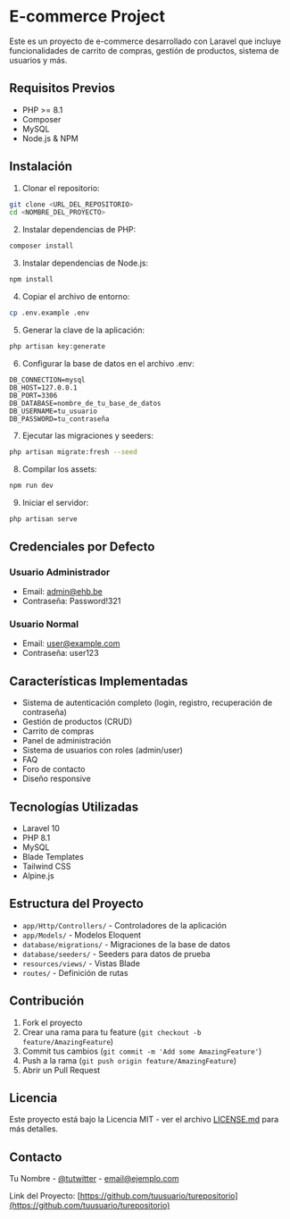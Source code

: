 # E-commerce Project

Este es un proyecto de e-commerce desarrollado con Laravel que incluye funcionalidades de carrito de compras, gestión de productos, sistema de usuarios y más.

## Requisitos Previos

- PHP >= 8.1
- Composer
- MySQL
- Node.js & NPM

## Instalación

1. Clonar el repositorio:
```bash
git clone <URL_DEL_REPOSITORIO>
cd <NOMBRE_DEL_PROYECTO>
```

2. Instalar dependencias de PHP:
```bash
composer install
```

3. Instalar dependencias de Node.js:
```bash
npm install
```

4. Copiar el archivo de entorno:
```bash
cp .env.example .env
```

5. Generar la clave de la aplicación:
```bash
php artisan key:generate
```

6. Configurar la base de datos en el archivo .env:
```
DB_CONNECTION=mysql
DB_HOST=127.0.0.1
DB_PORT=3306
DB_DATABASE=nombre_de_tu_base_de_datos
DB_USERNAME=tu_usuario
DB_PASSWORD=tu_contraseña
```

7. Ejecutar las migraciones y seeders:
```bash
php artisan migrate:fresh --seed
```

8. Compilar los assets:
```bash
npm run dev
```

9. Iniciar el servidor:
```bash
php artisan serve
```

## Credenciales por Defecto

### Usuario Administrador
- Email: admin@ehb.be
- Contraseña: Password!321

### Usuario Normal
- Email: user@example.com
- Contraseña: user123

## Características Implementadas

- Sistema de autenticación completo (login, registro, recuperación de contraseña)
- Gestión de productos (CRUD)
- Carrito de compras
- Panel de administración
- Sistema de usuarios con roles (admin/user)
- FAQ
- Foro de contacto
- Diseño responsive

## Tecnologías Utilizadas

- Laravel 10
- PHP 8.1
- MySQL
- Blade Templates
- Tailwind CSS
- Alpine.js

## Estructura del Proyecto

- `app/Http/Controllers/` - Controladores de la aplicación
- `app/Models/` - Modelos Eloquent
- `database/migrations/` - Migraciones de la base de datos
- `database/seeders/` - Seeders para datos de prueba
- `resources/views/` - Vistas Blade
- `routes/` - Definición de rutas

## Contribución

1. Fork el proyecto
2. Crear una rama para tu feature (`git checkout -b feature/AmazingFeature`)
3. Commit tus cambios (`git commit -m 'Add some AmazingFeature'`)
4. Push a la rama (`git push origin feature/AmazingFeature`)
5. Abrir un Pull Request

## Licencia

Este proyecto está bajo la Licencia MIT - ver el archivo [LICENSE.md](LICENSE.md) para más detalles.

## Contacto

Tu Nombre - [@tutwitter](https://twitter.com/tutwitter) - email@ejemplo.com

Link del Proyecto: [https://github.com/tuusuario/turepositorio](https://github.com/tuusuario/turepositorio)
